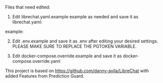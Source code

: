 
Files that need edited:

1. Edit librechat.yaml.example example as needed and save it as librechat.yaml:

example:










2. Edit .env.example and save it as .env after editing your desired settings. PLEASE MAKE SURE TO REPLACE THE PGTOKEN VARIABLE.

3. Edit docker-compose.override.example and save it as docker-compose.override.yaml

This project is based on https://github.com/danny-avila/LibreChat with added Features from Prediction Guard.